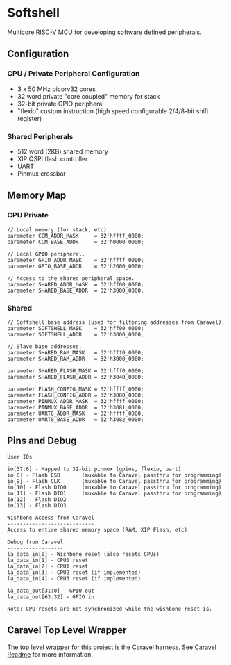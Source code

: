 # Softshell

Multicore RISC-V MCU for developing software defined peripherals.

## Configuration

### CPU / Private Peripheral Configuration
- 3 x 50 MHz picorv32 cores
- 32 word private "core coupled" memory for stack
- 32-bit private GPIO peripheral
- "flexio" custom instruction (high speed configurable 2/4/8-bit shift register)

### Shared Peripherals
- 512 word (2KB) shared memory
- XIP QSPI flash controller
- UART
- Pinmux crossbar

## Memory Map

### CPU Private
```
// Local memory (for stack, etc).
parameter CCM_ADDR_MASK     = 32'hffff_0000;
parameter CCM_BASE_ADDR     = 32'h0000_0000;

// Local GPIO peripheral.
parameter GPIO_ADDR_MASK    = 32'hffff_0000;
parameter GPIO_BASE_ADDR    = 32'h2000_0000;

// Access to the shared peripheral space.
parameter SHARED_ADDR_MASK  = 32'hff00_0000;
parameter SHARED_BASE_ADDR  = 32'h3000_0000;
```

### Shared
```
// Softshell base address (used for filtering addresses from Caravel).
parameter SOFTSHELL_MASK    = 32'hff00_0000;
parameter SOFTSHELL_ADDR    = 32'h3000_0000;

// Slave base addresses.
parameter SHARED_RAM_MASK   = 32'hfff0_0000;
parameter SHARED_RAM_ADDR   = 32'h3000_0000;

parameter SHARED_FLASH_MASK = 32'hfff0_0000;
parameter SHARED_FLASH_ADDR = 32'h3040_0000;

parameter FLASH_CONFIG_MASK = 32'hffff_0000;
parameter FLASH_CONFIG_ADDR = 32'h3080_0000;
parameter PINMUX_ADDR_MASK  = 32'hffff_0000;
parameter PINMUX_BASE_ADDR  = 32'h3081_0000;
parameter UART0_ADDR_MASK   = 32'hffff_0000;
parameter UART0_BASE_ADDR   = 32'h3082_0000;
```

## Pins and Debug

```
User IOs
--------
io[37:6] - Mapped to 32-bit pinmux (gpios, flexio, uart)
io[8] - Flash CSB       (muxable to Caravel passthru for programming)
io[9] - Flash CLK       (muxable to Caravel passthru for programming)
io[10] - Flash DIO0     (muxable to Caravel passthru for programming)
io[11] - Flash DIO1     (muxable to Caravel passthru for programming)
io[12] - Flash DIO2
io[13] - Flash DIO3

Wishbone Access from Caravel
----------------------------
Access to entire shared memory space (RAM, XIP Flash, etc)

Debug from Caravel
------------------
la_data_in[0] - Wishbone reset (also resets CPUs)
la_data_in[1] - CPU0 reset
la_data_in[2] - CPU1 reset
la_data_in[3] - CPU2 reset (if implemented)
la_data_in[4] - CPU3 reset (if implemented)

la_data_out[31:0] - GPIO out
la_data_out[63:32] - GPIO in

Note: CPU resets are not synchronized while the wishbone reset is.
```

## Caravel Top Level Wrapper

The top level wrapper for this project is the Caravel harness.  See
[Caravel Readme](README_caravel.md) for more information.
